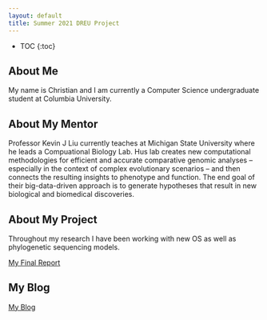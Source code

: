 ```yaml
---
layout: default
title: Summer 2021 DREU Project 
---
```


* TOC
{:toc}

## About Me

My name is Christian and I am currently a Computer Science undergraduate student at Columbia University. 

## About My Mentor

Professor Kevin J Liu currently teaches at Michigan State University where he leads a Compuational Biology Lab. Hus lab creates new computational methodologies for efficient and accurate comparative genomic analyses – especially in the context of complex evolutionary scenarios – and then connects the resulting insights to phenotype and function. The end goal of their big-data-driven approach is to generate hypotheses that result in new biological and biomedical discoveries.

## About My Project

Throughout my research I have been working with new OS as well as phylogenetic sequencing models. 

[My Final Report](files/finalreport.pdf)

## My Blog

[My Blog](blog.html)
